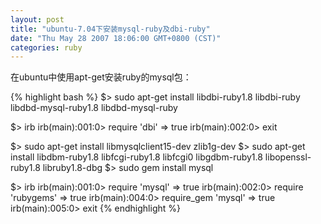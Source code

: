 ```yaml
---
layout: post
title: "ubuntu-7.04下安装mysql-ruby及dbi-ruby"
date: "Thu May 28 2007 18:06:00 GMT+0800 (CST)"
categories: ruby
---
```


在ubuntu中使用apt-get安装ruby的mysql包：

{% highlight bash %}
$> sudo apt-get install libdbi-ruby1.8 libdbi-ruby libdbd-mysql-ruby1.8 libdbd-mysql-ruby

$> irb
irb(main):001:0> require 'dbi'
=> true
irb(main):002:0> exit

$> sudo apt-get install libmysqlclient15-dev zlib1g-dev
$> sudo apt-get install libdbm-ruby1.8 libfcgi-ruby1.8 libfcgi0 libgdbm-ruby1.8 libopenssl-ruby1.8 libruby1.8-dbg
$> sudo gem install mysql

$> irb
irb(main):001:0> require 'mysql'
=> true
irb(main):002:0> require 'rubygems'
=> true
irb(main):004:0> require_gem 'mysql'
=> true
irb(main):005:0> exit
{% endhighlight %}

